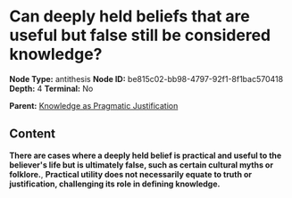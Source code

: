 # Can deeply held beliefs that are useful but false still be considered knowledge?

**Node Type:** antithesis
**Node ID:** be815c02-bb98-4797-92f1-8f1bac570418
**Depth:** 4
**Terminal:** No

**Parent:** [Knowledge as Pragmatic Justification](knowledge-as-pragmatic-justification-synthesis-37551034-4a21-4a9a-b6a6-ef752276a308.md)

## Content

**There are cases where a deeply held belief is practical and useful to the believer's life but is ultimately false, such as certain cultural myths or folklore.**, **Practical utility does not necessarily equate to truth or justification, challenging its role in defining knowledge.**
